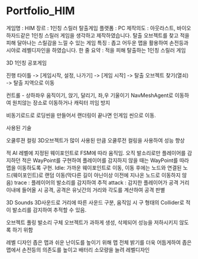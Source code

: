 # Portfolio_HIM
게임명 : HIM
장르 : 1인칭 스릴러 탈출게임
플랫폼 : PC
제작의도 : 아웃라스트, 바이오하자드같은 1인칭 스릴러 게임을 생각하고 제작하였습니다. 탈출 오브젝트를 찾고 적을 피해 달아나는 스릴감을 느낄 수 있는 게임
특징 : 좁고 어두운 맵을 활용하여 손전등과 시야로 레벨디자인을 하였습니다.
한 줄 요약 : 적을 피해 탈출하는 1인칭 스릴러 게임

3D 1인칭 공포게임​

진행
타이틀 -> [게임시작, 설정, 나가기] -> [게임 시작] -> 탈출 오브젝트 찾기(열쇠) -> 탈출 지역으로 이동

컨트롤 - 상하좌우 움직이기, 앉기, 달리기, 좌,우 기울이기
NavMeshAgent로 이동하여 원치않는 장소로 이동하거나 캐릭터 끼임 방지

비동기로드로 로딩씬을 만들어서 랜더링이 끝나면 인게임 씬으로 이동.

사용된 기술

오쿨루젼 컬링
3D오브젝트가 많이 사용된 만큼 오쿨루전 컬링을 사용하여 성능 향상

적 AI
레벨에 지정된 웨이포인트로 FSM에 따라 움직임.
오직 발소리로만 플레이어를 감지하던 적은 WayPoint를 구현하여 플레이어를 감지하지 않을 때는 WayPoint를 따라 맵을 이동하도록 구현.
Idle: 가까운 웨이포인트로 이동, 이동 후에는 노드와 연결된 노드(웨이포인트)로 랜덤 이동(막다른 길이 아닌이상 이전에 지나온 노드로 이동하지 않음)
trace : 플레이어의 발소리를 감지하여 추적
attack : 감지한 플레이어가 공격 거리 이내에 들어올 시 공격, 공격은 유닛간의 거리와 각도를 계산하여 공격 판별

3D Sounds
3D사운드로 거리에 따른 사운드 구분, 움직임 시 구 형태의 Collider로 적이 발소리를 감지하여 추적할 수 있음.

오브젝트 풀링
발소리 구체 오브젝트가 과하게 생성, 삭제되어 성능을 저하시키지 않도록 하기 위함

레벨 디자인
좁은 맵과 쉬운 난이도를 높이기 위해 맵 전체 밝기를 더욱 어둡게하여 좁은 맵에서 손전등의 의존도를 높이고 배터리 소모량을 늘려 레벨디자인
